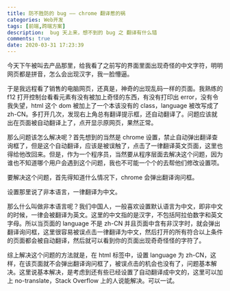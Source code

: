 ```yaml
---
title: 防不胜防的 bug —— chrome 翻译惹的祸
categories: Web开发
tags: [前端,跨端方案]
description:  bug 天上来，想不到的 bug 之 翻译有什么错
comments: true
date: 2020-03-31 17:23:39
---
```

今天下午被叫去产品那里，给我看了之前写的界面里面出现奇怪的中文字符，明明网页都是拼音，怎么会出现汉字，我一脸懵逼。

于是我远程看了销售的电脑网页，还真是，神奇的出现乱码一样的页面。我熟练的 f12 打开控制台看看元素有没有被加上奇怪的东西，有没有打印出 error，没有令我失望，html 这个 dom 被加上了一个本该没有的 class，language 被改写成了 zh-CN。多打开几次，发现右上角总有翻译提示框，还自动翻译了。问题应该就出在页面被自动翻译上了，点开显示原网页，果然正常。

那么问题该怎么解决呢？首先想到的当然是 chrome 设置，禁止自动弹出翻译查询框了，但是这个自动翻译，应该是被误触了，点击了一律翻译英文页面，这里也得给他改回来。但是，作为一个程序员，当然要从程序层面去解决这个问题，因为谁也不知道哪个用户会遇到这个问题，我也不可能一个个的去帮他们修改设置项。

要解决这个问题，首先得知道什么情况下，chrome 会弹出翻译询问框。

设置那里说了非本语言，一律翻译为中文。

那么什么叫做非本语言呢？我们中国人，一般喜欢设置默认语言为中文，即非中文的时候，一律会被翻译为英文。这里的中文指的是汉字，不包括阿拉伯数字和英文字母。所以当页面的 language 不是 zh-CN 并且页面中含有非汉字时，就会弹出翻译询问框，这里很容易被误点击一律翻译为中文，然后打开的所有符合以上条件的页面都会被自动翻译，然后就可以看到你的页面出现奇奇怪怪的字符了。

综上解决这个问题的方法就是，在 html 标签中，设置 language 为 zh-CN，这样，在该页面就不会弹出翻译询问框了，被误点击的机会也没有了，问题基本解决。这里说基本解决，是考虑到还有些已经设置了自动翻译成中文的，这里可以加上 no-translate，Stack Overflow 上的人说能解决。可以一试。